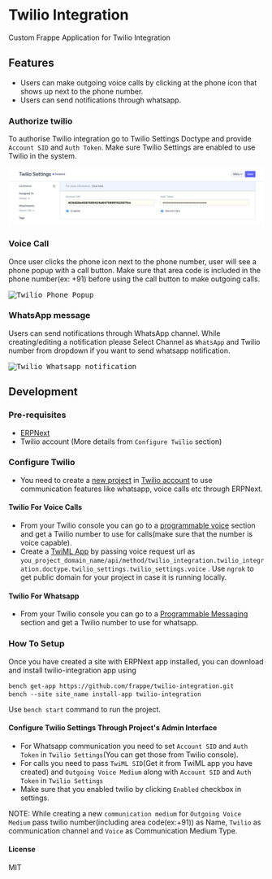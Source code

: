 # Twilio Integration

Custom Frappe Application for Twilio Integration

## Features
- Users can make outgoing voice calls by clicking at the phone icon that shows up next to the phone number.
- Users can send notifications through whatsapp.

### Authorize twilio
To authorise Twilio integration go to Twilio Settings Doctype and provide `Account SID` and `Auth Token`. Make sure Twilio Settings are enabled to use Twilio in the system.

<kbd><img src=".github/twilio-settings.png" alt="Twilio Settings" /></kbd>

### Voice Call

Once user clicks the phone icon next to the phone number, user will see a phone popup with a call button. Make sure that area code is included in the phone number(ex: +91) before using the call button to make outgoing calls.

<kbd><img src=".github/twilio-phone-popup.png" alt="Twilio Phone Popup" /></kbd>

### WhatsApp message

Users can send notifications through WhatsApp channel. While creating/editing a notification please Select Channel as `WhatsApp` and Twilio number from dropdown if you want to send whatsapp notification.

<kbd><img src=".github/twilio-whatsapp-notification.png" alt="Twilio Whatsapp notification" /></kbd>


## Development

### Pre-requisites
- [ERPNext](https://docs.erpnext.com/docs/user/manual/en/introduction/getting-started-with-erpnext#4-install-erpnext-on-your-unixlinuxmac-machine
)
- Twilio account (More details from `Configure Twilio` section)

### Configure Twilio
* You need to create a [new project](https://www.twilio.com/console/projects/create)  in [Twilio account](https://www.twilio.com/) to use communication features like whatsapp, voice calls etc through ERPNext.

#### Twilio For Voice Calls
* From your Twilio console you can go to a [programmable voice](https://www.twilio.com/console/voice/dashboard) section and get a Twilio number to use for calls(make sure that the number is voice capable).
* Create a [TwiML App](https://www.twilio.com/console/voice/twiml/apps/create) by passing voice request url as `you_project_domain_name/api/method/twilio_integration.twilio_integration.doctype.twilio_settings.twilio_settings.voice` . Use `ngrok` to get  public domain for your project in case it is running locally.

#### Twilio For Whatsapp
* From your Twilio console you can go to a [Programmable Messaging](https://www.twilio.com/console/sms/dashboard) section and get a Twilio number to use for whatsapp.


### How To Setup
Once you have created a site with ERPNext app installed, you can download and install twilio-integration app using

```
bench get-app https://github.com/frappe/twilio-integration.git
bench --site site_name install-app twilio-integration
```

Use `bench start` command to run the project.

#### Configure Twilio Settings Through Project's Admin Interface
* For Whatsapp communication you need to set `Account SID` and `Auth Token` in `Twilio Settings`(You can get those from Twilio console).
* For calls you need to pass `TwiML SID`(Get it from TwiML app you have created) and `Outgoing Voice Medium` along with `Account SID` and `Auth Token` in `Twilio Settings`
* Make sure that you enabled twilio by clicking `Enabled` checkbox in settings.

NOTE: While creating a new `communication medium` for `Outgoing Voice Medium` pass twilio number(including area code(ex:+91)) as Name, `Twilio` as communication channel and `Voice` as Communication Medium Type.


#### License

MIT

